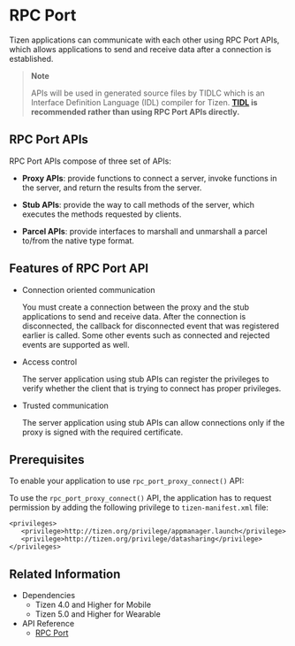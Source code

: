 # RPC Port

Tizen applications can communicate with each other using RPC Port APIs, which allows applications to send and receive data after a connection is established.

>**Note**
>
> APIs will be used in generated source files by TIDLC which is an Interface Definition Language (IDL) compiler for Tizen.
> **[TIDL](tidl.md) is recommended rather than using RPC Port APIs directly.**

## RPC Port APIs

RPC Port APIs compose of three set of APIs:

- **Proxy APIs**:  provide functions to connect a server, invoke functions in the server, and return the results from the server.

- **Stub APIs**:  provide the way to call methods of the server, which executes the methods requested by clients.

- **Parcel APIs**:  provide interfaces to marshall and unmarshall a parcel to/from the native type format.

## Features of RPC Port API

- Connection oriented communication

  You must create a connection between the proxy and the stub applications to send and receive data. After the connection is disconnected, the callback for disconnected event that was registered earlier is called. Some other events such as connected and rejected events are supported as well.

- Access control

  The server application using stub APIs can register the privileges to verify whether the client that is trying to connect has proper privileges.

- Trusted communication

  The server application using stub APIs can allow connections only if the proxy is signed with the required certificate.

## Prerequisites

To enable your application to use `rpc_port_proxy_connect()` API:

  To use the `rpc_port_proxy_connect()` API, the application has to request permission by adding the following privilege to `tizen-manifest.xml` file:

  ```
  <privileges>
     <privilege>http://tizen.org/privilege/appmanager.launch</privilege>
     <privilege>http://tizen.org/privilege/datasharing</privilege>
  </privileges>
  ```


## Related Information
- Dependencies
  - Tizen 4.0 and Higher for Mobile
  - Tizen 5.0 and Higher for Wearable
- API Reference
  - [RPC Port](../../api/common/latest/group__CAPI__RPC__PORT__MODULE.html)
